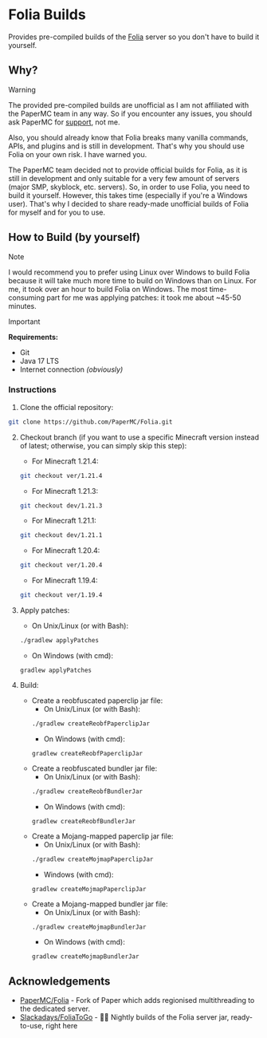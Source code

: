 # Folia Builds

Provides pre-compiled builds of the [Folia](https://github.com/PaperMC/Folia) server so you don't have to build it yourself.

## Why?

> [!WARNING]
> 
> The provided pre-compiled builds are unofficial as I am not affiliated with the PaperMC team in any way.
> So if you encounter any issues, you should ask PaperMC for [support](https://github.com/PaperMC/Folia/issues), not me.
> 
> Also, you should already know that Folia breaks many vanilla commands, APIs, and plugins and is still in development.
> That's why you should use Folia on your own risk. I have warned you.

The PaperMC team decided not to provide official builds for Folia, as it is still in development and only suitable for
a very few amount of servers (major SMP, skyblock, etc. servers).
So, in order to use Folia, you need to build it yourself. However, this takes time (especially if you're a Windows user).
That's why I decided to share ready-made unofficial builds of Folia for myself and for you to use.

## How to Build (by yourself)

> [!NOTE]
> 
> I would recommend you to prefer using Linux over Windows to build Folia because it will take much more time to build on Windows than on Linux.
> For me, it took over an hour to build Folia on Windows. The most time-consuming part for me was applying patches: it took me about ~45-50 minutes.

> [!IMPORTANT]
> 
> **Requirements:**
> - Git
> - Java 17 LTS
> - Internet connection _(obviously)_

### Instructions

1. Clone the official repository:
```bash
git clone https://github.com/PaperMC/Folia.git
```

2. Checkout branch (if you want to use a specific Minecraft version instead of latest; otherwise, you can simply skip this step):
   - For Minecraft 1.21.4:
   ```bash
   git checkout ver/1.21.4
   ```
   - For Minecraft 1.21.3:
   ```bash
   git checkout dev/1.21.3
   ```
   - For Minecraft 1.21.1:
   ```bash
   git checkout dev/1.21.1
   ```
   - For Minecraft 1.20.4:
   ```bash
   git checkout ver/1.20.4
   ```
   - For Minecraft 1.19.4:
   ```bash
   git checkout ver/1.19.4
   ```

3. Apply patches:
   - On Unix/Linux (or with Bash):
   ```bash
   ./gradlew applyPatches
   ```
   - On Windows (with cmd):
   ```batch
   gradlew applyPatches
   ```

4. Build:
   - Create a reobfuscated paperclip jar file:
     - On Unix/Linux (or with Bash):
     ```bash
     ./gradlew createReobfPaperclipJar
     ```
     - On Windows (with cmd):
     ```batch
     gradlew createReobfPaperclipJar
     ```
   - Create a reobfuscated bundler jar file:
     - On Unix/Linux (or with Bash):
     ```bash
     ./gradlew createReobfBundlerJar
     ```
     - On Windows (with cmd):
     ```batch
     gradlew createReobfBundlerJar
     ```
   - Create a Mojang-mapped paperclip jar file:
     - On Unix/Linux (or with Bash):
     ```bash
     ./gradlew createMojmapPaperclipJar
     ```
     - Windows (with cmd):
     ```batch
     gradlew createMojmapPaperclipJar
     ```
   - Create a Mojang-mapped bundler jar file:
     - On Unix/Linux (or with Bash):
     ```bash
     ./gradlew createMojmapBundlerJar
     ```
     - On Windows (with cmd):
     ```batch
     gradlew createMojmapBundlerJar
     ```

## Acknowledgements
- [PaperMC/Folia](https://github.com/PaperMC/Folia) - Fork of Paper which adds regionised multithreading to the dedicated server.
- [Slackadays/FoliaToGo](https://github.com/Slackadays/FoliaToGo) - 🥡🤖 Nightly builds of the Folia server jar, ready-to-use, right here
